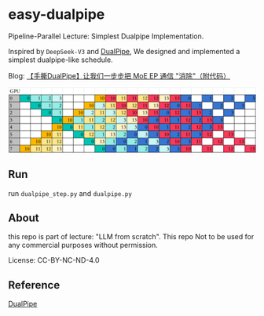 # easy-dualpipe
Pipeline-Parallel Lecture: Simplest Dualpipe Implementation.

Inspired by `DeepSeek-V3` and [DualPipe](https://github.com/deepseek-ai/DualPipe), We designed and implemented a simplest dualpipe-like schedule.

Blog: [【手撕DualPipe】让我们一步步把 MoE EP 通信 "消除"（附代码）](https://zhuanlan.zhihu.com/p/1910995677451912435)

![easy-dualpipe](img/easy_dualpipe.png)

## Run

run `dualpipe_step.py` and `dualpipe.py` 

## About

this repo is part of lecture: "LLM from scratch". This repo Not to be used for any commercial purposes without permission.

License: CC-BY-NC-ND-4.0

## Reference

[DualPipe](https://github.com/deepseek-ai/DualPipe)